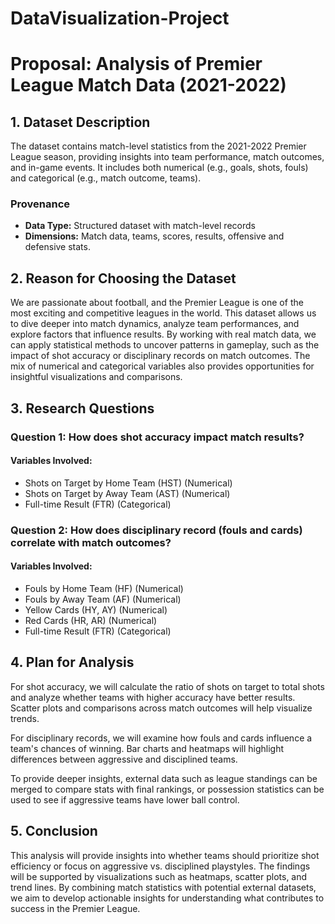 # DataVisualization-Project
# Proposal: Analysis of Premier League Match Data (2021-2022)

## 1. Dataset Description
The dataset contains match-level statistics from the 2021-2022 Premier League season, providing insights into team performance, match outcomes, and in-game events. It includes both numerical (e.g., goals, shots, fouls) and categorical (e.g., match outcome, teams).  

### Provenance  
- **Data Type:** Structured dataset with match-level records  
- **Dimensions:** Match data, teams, scores, results, offensive and defensive stats.  

## 2. Reason for Choosing the Dataset  
We are passionate about football, and the Premier League is one of the most exciting and competitive leagues in the world. This dataset allows us to dive deeper into match dynamics, analyze team performances, and explore factors that influence results. By working with real match data, we can apply statistical methods to uncover patterns in gameplay, such as the impact of shot accuracy or disciplinary records on match outcomes. The mix of numerical and categorical variables also provides opportunities for insightful visualizations and comparisons.  


## 3. Research Questions  

### Question 1: How does shot accuracy impact match results?  
#### Variables Involved:  
- Shots on Target by Home Team (HST) (Numerical)  
- Shots on Target by Away Team (AST) (Numerical)  
- Full-time Result (FTR) (Categorical)  


### Question 2: How does disciplinary record (fouls and cards) correlate with match outcomes?  
#### Variables Involved:  
- Fouls by Home Team (HF) (Numerical)  
- Fouls by Away Team (AF) (Numerical)  
- Yellow Cards (HY, AY) (Numerical)  
- Red Cards (HR, AR) (Numerical)  
- Full-time Result (FTR) (Categorical)  

## 4. Plan for Analysis  

For shot accuracy, we will calculate the ratio of shots on target to total shots and analyze whether teams with higher accuracy have better results. Scatter plots and comparisons across match outcomes will help visualize trends.  

For disciplinary records, we will examine how fouls and cards influence a team's chances of winning. Bar charts and heatmaps will highlight differences between aggressive and disciplined teams.  

To provide deeper insights, external data such as league standings can be merged to compare stats with final rankings, or possession statistics can be used to see if aggressive teams have lower ball control.  
## 5. Conclusion  
This analysis will provide insights into whether teams should prioritize shot efficiency or focus on aggressive vs. disciplined playstyles. The findings will be supported by visualizations such as heatmaps, scatter plots, and trend lines. By combining match statistics with potential external datasets, we aim to develop actionable insights for understanding what contributes to success in the Premier League.  
